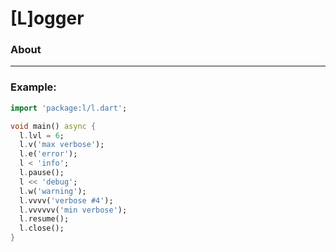 # [L]ogger  
  
  
### About  
  
  
  
---
  
### Example:  
  
```dart
import 'package:l/l.dart';

void main() async {
  l.lvl = 6;
  l.v('max verbose');
  l.e('error');
  l < 'info';
  l.pause();
  l << 'debug';
  l.w('warning');
  l.vvvv('verbose #4');
  l.vvvvvv('min verbose');
  l.resume();
  l.close();
}
```  
  
  